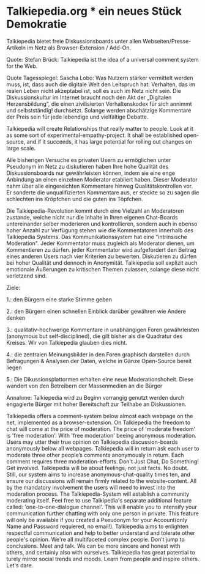 # Talkiepedia.org * ein neues Stück Demokratie 

Talkiepedia bietet freie Diskussionsboards unter allen Webseiten/Presse-Artikeln im Netz als Browser-Extension / Add-On. 
 
Quote: Stefan Brück:
Talkiepedia ist the idea of a universal comment system for the Web.  

Quote Tagesspiegel: Sascha Lobo: 
Was Nutzern stärker vermittelt werden muss, ist, dass auch die digitale Welt den Leitspruch hat: Verhalten, das im realen Leben nicht akzeptabel ist, soll es auch im Netz nicht sein. Die Diskussionskultur im Internet braucht noch den Akt der „Digitalen Herzensbildung“, die einen zivilisierten Verhaltenskodex für sich annimmt und selbstständig! durchsetzt. Solange werden abschätzige Kommentare der Preis sein für jede lebendige und vielfältige Debatte.

 

Talkiepedia will create Relationships that really matter to people. Look at it as some sort of experimental-empathy-project. It shall be established open-source, and if it succeeds, it has large potential for rolling out changes on large scale. 


Alle bisherigen Versuche es privaten Usern zu ermöglichen unter Pseudonym im Netz zu diskutieren haben Ihre hohe Qualität des Diskussionsboards nur gewährleisten können, indem sie eine enge Anbindung an einen einzelnen Moderator etabliert haben. Dieser Moderator nahm über alle eingereichten Kommentare hinweg Qualitätskontrollen vor. Er sonderte die unqualifizierten Kommentare aus, er steckte so zu sagen die schlechten ins Kröpfchen und die guten ins Töpfchen. 

Die Talkiepedia-Revolution kommt durch eine Vielzahl an Moderatoren zustande, welche nicht nur die Inhalte in Ihren eigenen Chat-Boards untereinander selber moderieren und kontrollieren, sondern auch in ebenso hoher Anzahl zur Verfügung stehen wie die Kommentatoren innerhalb des Talkiepedia Systems. Das Kommunikationssystem hat eine "intrinsische Moderation". Jeder Kommentator muss zugleich als Moderator dienen, um Kommentieren zu dürfen. jeder Kommentator wird aufgefordert den Beitrag eines anderen Users nach vier Kriterien zu bewerten. Diskutieren zu dürfen bei hoher Qualität und dennoch in Anonymität. Talkiepedia soll explizit auch emotionale Äußerungen zu kritischen Themen zulassen, solange diese nicht verletzend sind. 

 
Ziele:

1.: den Bürgern eine starke Stimme geben 

2.: den Bürgern einen schnellen Einblick darüber gewähren wie Andere denken

3.: qualitativ-hochwerige Kommentare in unabhängigen Foren gewährleisten (anonymous but self-disciplined), die gilt bisher als die Quadratur des Kreises. Wir von Talkiepedia glauben dies nicht.

4.: die zentralen Meinungsbilder in den Foren graphisch darstellen durch Befragungen & Analysen der Daten, welche in Gänze Open-Source bereit liegen 

5.:  Die Dikussionsplattormen erhalten eine neue Moderationshoheit. Diese wandert von den Betreibern der Massenmedien an die Bürger  

Annahme:  Talkiepedia wird zu Beginn vorrangig genutzt werden durch engagierte Bürger mit hoher Bereitschaft zur Teilhabe an Diskussionen. 


Talkiepedia offers a comment-system below almost each webpage on the net, implemented as a browser-extension. On Talkiepedia the freedom to chat will come at the price of moderation. The price of 'moderate freedom' is 'free moderation'. With 'free moderation' beeing anonymous moderation. Users may utter their true opinion on Talkiepedia discussion-boards anonymously below all webpages. Talkiepedia will in return ask each user to moderate three other people’s comments anonymously in return. Each comment requires three moderation-efforts. Don't Just Chat, Do Something! Get involved. Talkiepedia will be about feelings, not just facts. No doubt. Still, our system aims to increase anonymous-chat-quality times ten, and ensure our discussions will remain firmly related to the website-content. All by the mandatory involvement the users will need to invest into the moderation process. The Talkiepedia-System will establish a community moderating itself. Feel free to use Talkipedia's separate additional feature called: 'one-to-one-dialogue channel'. This will enable you to intensify your communication further chatting with only one person in private. This feature will only be available if you created a Pseudonym for your Account(only Name and Password requiered, no email!). Talkiepedia aims to enlighten respectful communication and help to better understand and tolerate other people's opinion. We're all multifaceted complex people. Don’t jump to conclusions. Meet and talk. We can be more sincere and honest with others, and certainly also with ourselves. Talkiepedia has great potential to turely mirror social trends and moods. Learn from people and inspire others. Let's dare. 
